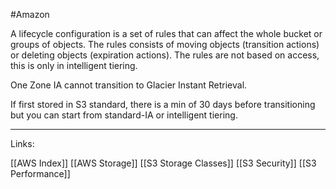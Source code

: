 #Amazon 

A lifecycle configuration is a set of rules that can affect the whole bucket or groups of objects. The rules consists of moving objects (transition actions) or deleting objects (expiration actions). The rules are not based on access, this is only in intelligent tiering. 

<span class="red-text">One Zone IA cannot transition to Glacier Instant Retrieval. </span>

If first stored in S3 standard, there is a min of 30 days before transitioning but you can start from standard-IA or intelligent tiering. 

---
Links:

[[AWS Index]]
[[AWS Storage]]
[[S3 Storage Classes]]
[[S3 Security]]
[[S3 Performance]]
